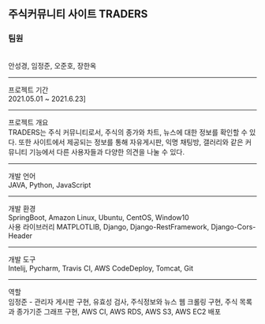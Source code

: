<h2>주식커뮤니티 사이트 TRADERS </h2>
<h3>팀원</h3><br>
안성경, 임정준, 오준호, 장한옥<br>
<hr>
프로젝트 기간<br>
2021.05.01 ~ 2021.6.23]<br>
<hr>
프로젝트 개요<br>
TRADERS는 주식 커뮤니티로서, 주식의 종가와 차트, 뉴스에 대한 정보를 확인할 수 있다. 
또한 사이트에서 제공되는 정보를 통해 자유게시판, 익명 채팅방, 갤러리와 같은 커뮤니티 기능에서 다른 사용자들과 다양한 의견을 나눌 수 있다.
<hr>
개발 언어<br>
JAVA, Python, JavaScript<br>
<hr>
개발 환경<br>
SpringBoot, Amazon Linux, Ubuntu, CentOS, Window10 <br>
사용 라이브러리 MATPLOTLIB, Django, Django-RestFramework, Django-Cors-Header<br>
<hr>
개발 도구<br>
Intelij, Pycharm, Travis CI, AWS CodeDeploy, Tomcat, Git<br>
<hr>
역할<br>
임정준 - 관리자 게시판 구현, 유효성 검사, 주식정보와 뉴스 웹 크롤링 구현, 주식 목록과 종가기준 그래프 구현, AWS CI, AWS RDS, AWS S3, AWS EC2 배포<br>
